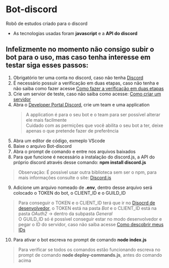 # Bot-discord
Robô de estudos criado para o discord
- As tecnologias usadas foram **javascript** e a **API do discord**
## Infelizmente no momento não consigo subir o bot para o uso, mas caso tenha interesse em testar siga esses passos:
1. Obrigatório ter uma conta no discord, caso não tenha [Discord](https://discord.com/)
2. É necessário possuir a verificação em duas etapas, caso não tenha e não saiba como fazer acesse [Como fazer a verificação em duas etapas](https://support.discord.com/hc/pt-br/articles/219576828-Configurando-a-Verifica%C3%A7%C3%A3o-em-Duas-Etapas)
3. Crie um servior de teste, caso não saiba como acesse: [Como criar um servidor](https://support.discord.com/hc/pt-br/articles/204849977-Como-Criar-um-Servidor-)
4. Abra o [Developer Portal Discord](https://discord.com/developers/applications), crie um team e uma application
   > A application é para o seu bot e o team para ser possível alterar ele mais facilmente   
   > Cuidado com as permições que você abilita o seu bot a ter, deixe apenas o que pretende fazer de preferência
5. Abra um editor de código, exmeplo VScode
6. Baixe o arquivo Bot-discord
7. Abra o prompt de comando e entre nos arquivos baixados
8. Para que funcione é necessário a instalação do discord.js, a API do próprio discord através desse comando: **npm install discord.js**
  > Observação: É possível usar outra biblioteca sem ser o npm, para mais informações consulte o site:
  [Discord.js](https://discord.js.org/docs/packages/discord.js/14.14.1)
9. Adicione um arquivo nomeado de **.env**, dentro desse arquivo será colocado o TOKEN do bot, o CLIENT_ID e o GUILD_ID
  > Para conseguir o TOKEN e o CLIENT_ID terá que ir no [Disocrd de desenvolvedor](https://discord.com/developers/applications), o TOKEN está na pasta _Bot_ e o CLIENT_ID está na pasta _OAuth2_ -> dentro da subpasta _General_  
  > O GUILD_ID só é possível conseguir estar no modo desenvolvedor e pegar o ID do servidor, caso não saiba acesse [Como descobrir meus IDs](https://support.discord.com/hc/pt-br/articles/206346498-Onde-posso-encontrar-minhas-IDs-de-Usu%C3%A1rio-Servidor-Mensagem-)
10. Para ativar o bot escreva no prompt de comando **node index.js**
  > Para verificar se todos os comandos estão funcionando escreva no prompt de comando **node deploy-commands.js**, antes do comando acima
